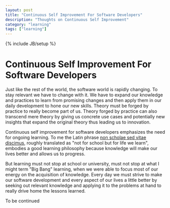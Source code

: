 ```yaml
---
layout: post
title: "Continuous Self Improvement For Software Developers"
description: "Thoughts on Continuous Self Improvement"
category: "learning"
tags: ["learning"]
---
```

{% include JB/setup %}

# Continuous Self Improvement For Software Developers

Just like the rest of the world, the software world is rapidly changing. To stay 
relevant we have to change with it. We have to expand our knowledge and practices
to learn from promising changes and then apply them in our daily development to
hone our new skills. Theory must be forged by practice to really become part of
us. Theory forged by practice can also transcend mere theory by giving us concrete use 
cases and potentially new insights that expand the original theory thus leading
us to innovation.

Continuous self improvement for software developers emphasizes the need for
ongoing learning. To me the Latin phrase [non scholae sed vitae discimus](http://en.wikipedia.org/wiki/Non_scholae,_sed_vitae_discimus),
roughly translated as "not for school but for life we learn", embodies a good
learning philosophy because knowledge will make our lives better and allows us to progress. 

But learning must not stop at school or university, must not stop at what I might term "Big Bang"
learning, when we were able to focus most of our energy on the acquisition of
knowledge. Every day we must strive to make our software development and every
aspect of our lives a little better by seeking out relevant knowledge and applying
it to the problems at hand to really drive home the lessons learned.

To be continued

